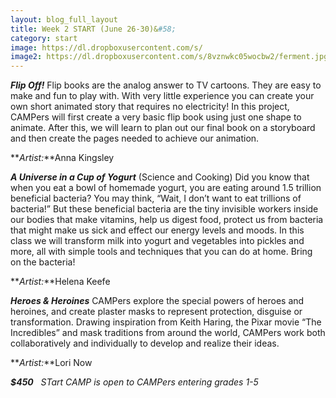 ```yaml
---
layout: blog_full_layout
title: Week 2 START (June 26-30)&#58; 
category: start
image: https://dl.dropboxusercontent.com/s/
image2: https://dl.dropboxusercontent.com/s/8vznwkc05wocbw2/ferment.jpg?dl=0
---
```



**_Flip Off!_**
Flip books are the analog answer to TV cartoons. They are easy to make and fun to play with. With very little experience you can create your own short animated story that requires no electricity!
In this project, CAMPers will first create a very basic flip book using just one shape to animate. After this, we will learn to plan out our final book on a storyboard and then create the pages needed to achieve our animation.


**_Artist:_**Anna Kingsley


**_A Universe in a Cup of Yogurt_** (Science and Cooking)
Did you know that when you eat a bowl of homemade yogurt, you are eating around 1.5 trillion beneficial bacteria? You may think, “Wait, I don’t want to eat trillions of bacteria!” But these beneficial bacteria are the tiny invisible workers inside our bodies that make vitamins, help us digest food, protect us from bacteria that might make us sick and effect our energy levels and moods. In this class we will transform milk into yogurt and vegetables into pickles and more, all with simple tools and techniques that you can do at home. Bring on the bacteria! 

**_Artist:_**Helena Keefe 


**_Heroes & Heroines_**
CAMPers explore the special powers of heroes and heroines, and create plaster masks to represent protection, disguise or transformation. Drawing inspiration from Keith Haring, the Pixar movie “The Incredibles” and mask traditions from around the world, CAMPers work both collaboratively and individually to develop and realize their ideas.

**_Artist:_**Lori Now 

**_$450_**
 
*STart CAMP is open to CAMPers entering grades 1-5*
